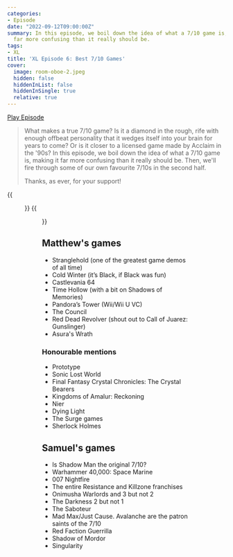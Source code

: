 ```yaml
---
categories:
- Episode
date: "2022-09-12T09:00:00Z"
summary: In this episode, we boil down the idea of what a 7/10 game is, making it
  far more confusing than it really should be.
tags:
- XL
title: 'XL Episode 6: Best 7/10 Games'
cover: 
  image: room-oboe-2.jpeg
  hidden: false
  hiddenInList: false
  hiddenInSingle: true
  relative: true
---
```


[Play Episode](https://www.patreon.com/posts/xl-episode-6-7-71844720)
> What makes a true 7/10 game? Is it a diamond in the rough, rife with enough offbeat personality that it wedges itself into your brain for years to come? Or is it closer to a licensed game made by Acclaim in the '90s?  In this episode, we boil down the idea of what a 7/10 game is, making it far more confusing than it really should be. Then, we'll fire through some of our own favourite 7/10s in the second half.
>
> Thanks, as ever, for your support!

{{<figure 
    src="room-oboe.jpeg" 
    alt="Room with Oboe" >}}
{{<figure 
    src="room-oboe-2.jpeg" 
    alt="A Room of One's Oboe" >}}

## Matthew's games

- Stranglehold (one of the greatest game demos of all time)
- Cold Winter (it’s Black, if Black was fun)
- Castlevania 64
- Time Hollow (with a bit on Shadows of Memories)
- Pandora’s Tower (Wii/Wii U VC)
- The Council
- Red Dead Revolver (shout out to Call of Juarez: Gunslinger)
- Asura's Wrath

### Honourable mentions

- Prototype
- Sonic Lost World
- Final Fantasy Crystal Chronicles: The Crystal Bearers
- Kingdoms of Amalur: Reckoning
- Nier
- Dying Light
- The Surge games
- Sherlock Holmes

## Samuel's games

- Is Shadow Man the original 7/10?
- Warhammer 40,000: Space Marine
- 007 Nightfire
- The entire Resistance and Killzone franchises
- Onimusha Warlords and 3 but not 2
- The Darkness 2 but not 1
- The Saboteur
- Mad Max/Just Cause. Avalanche are the patron saints of the 7/10
- Red Faction Guerrilla
- Shadow of Mordor
- Singularity


